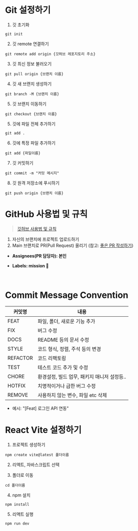 # Git 설정하기

1. 깃 초기화
```
git init
```

2. 깃 remote 연결하기
```
git remote add origin {깃허브 레포지토리 주소}
```

3. 깃 최신 정보 불러오기
```
git pull origin {브랜치 이름}
```

4. 깃 새 브랜치 생성하기
```
git branch -M {브랜치 이름}
```

5. 깃 브랜치 이동하기
```
git checkout {브랜치 이름}
```

5. 깃에 파일 전체 추가하기
```
git add . 
```

6. 깃에 특정 파일 추가하기
```
git add {파일이름}
```

7. 깃 커밋하기
```
git commit -m "커밋 메시지"
```

8. 깃 원격 저장소에 푸시하기
```
git push origin {브랜치 이름}
```

# GitHub 사용법 및 규칙
   > [깃허브 사용법 및 규칙](https://www.notion.so/makeus-challenge/Git-Hub-b54463cb25e2430bb5ec190d70490665?pvs=4)

1. 자신의 브랜치에 프로젝트 업로드하기
2. Main 브랜치로 PR(Pull Request) 올리기 (참고: [좋은 PR 작성하기](https://medium.com/hayanmind-tech-blog-kr/%EC%A2%8B%EC%9D%80-pr%EC%97%90-%EB%8C%80%ED%95%9C-%EB%8B%A8%EC%83%81-6586c3f757ac))

- **Assignees(PR 담당자): 본인**

- **Labels: mission 🚀**

<br>

# Commit Message Convention
| 커밋명   | 내용                                        |
| -------- | ------------------------------------------- |
| FEAT     | 파일, 폴더, 새로운 기능 추가                |
| FIX      | 버그 수정                                   |
| DOCS     | README 등의 문서 수정                         |
| STYLE    | 코드 형식, 정렬, 주석 등의 변경             |
| REFACTOR | 코드 리팩토링                               |
| TEST     | 테스트 코드 추가 및 수정                            |
| CHORE    | 환경설정, 빌드 업무, 패키지 매니저 설정등.. |
| HOTFIX   | 치명적이거나 급한 버그 수정                 |
| REMOVE   | 사용하지 않는 변수, 파일 etc 삭제           |

- 예시: "[Feat] 로그인 API 연동"



# React Vite 설정하기

1. 프로젝트 생성하기
```
npm create vite@latest 폴더이름
```

2. 리액트, 자바스크립트 선택

3. 폴더로 이동
```
cd 폴더이름
```

4. npm 설치
```
npm install
```

5. 리액트 실행
```
npm run dev
```

